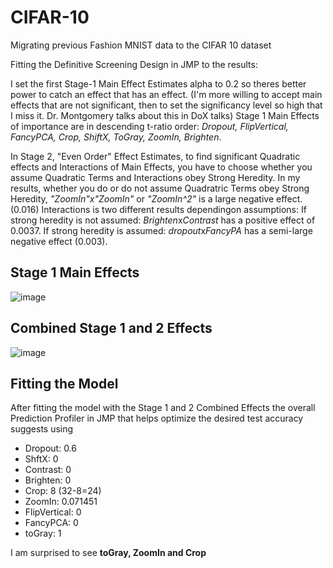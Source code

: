 # CIFAR-10
Migrating previous Fashion MNIST data to the CIFAR 10 dataset

Fitting the Definitive Screening Design in JMP to the results:

I set the first Stage-1 Main Effect Estimates alpha to 0.2 so theres better power to catch an effect that has an effect.  (I'm more willing to accept main effects that are not significant, then to set the significancy level so high that I miss it.  Dr. Montgomery talks about this in DoX talks)  Stage 1 Main Effects of importance are in descending t-ratio order:  *Dropout, FlipVertical, FancyPCA, Crop, ShiftX, ToGray, ZoomIn, Brighten*.  

In Stage 2, "Even Order" Effect Estimates, to find significant Quadratic effects and Interactions of Main Effects, you have to choose whether you assume Quadratic Terms  and Interactions obey Strong Heredity.  In my results, whether you do or do not assume Quadratric Terms obey Strong Heredity, *"ZoomIn"x"ZoomIn"* or *"ZoomIn^2"* is a large negative effect. (0.016)  Interactions is two different results dependingon assumptions: If strong heredity is not assumed: *Brighten*x*Contrast* has a positive effect of 0.0037.  If strong heredity is assumed: *dropout*x*FancyPA* has a semi-large negative effect (0.003).

 
 ## Stage 1 Main Effects
 
![image](https://user-images.githubusercontent.com/13596380/140319002-137e947c-e23e-4e4c-b19c-c040aafca320.png)

 ## Combined Stage 1 and 2 Effects
 
![image](https://user-images.githubusercontent.com/13596380/140319414-a09d9b7b-e4a3-470c-9cce-7bcedb50a312.png)


## Fitting the Model

After fitting the model with the Stage 1 and 2 Combined Effects  the overall Prediction Profiler in JMP that helps optimize the desired test accuracy suggests using
* Dropout: 0.6
* ShftX: 0
* Contrast: 0
* Brighten: 0
* Crop: 8  (32-8=24)
* ZoomIn: 0.071451
* FlipVertical: 0
* FancyPCA: 0
* toGray: 1

I am surprised to see **toGray, ZoomIn and Crop** 


